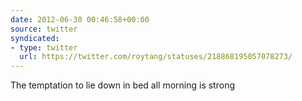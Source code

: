 ```yaml
---
date: 2012-06-30 00:46:58+00:00
source: twitter
syndicated:
- type: twitter
  url: https://twitter.com/roytang/statuses/218868195057078273/
---
```


The temptation to lie down in bed all morning is strong